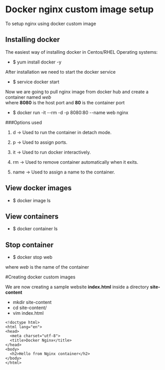# Docker nginx custom image setup

To setup nginx using docker custom image

## Installing docker

The easiest way of installing docker in Centos/RHEL Operating systems:

- $ yum install docker -y

After installation we need to start the docker service

- $ service docker start

Now we are going to pull nginx image from docker hub and create a container named *web*  
where **8080** is the host port and **80** is the container port  

- $ docker run -it --rm -d -p 8080:80 --name web nginx

###Options used

1. d -> Used to run the container in detach mode.

2. p -> Used to assign ports.

3. it -> Used to run docker interactively.

4. rm -> Used to remove container automatically when it exits.

5. name -> Used to assign a name to the container.

## View docker images

- $ docker image ls

## View containers

- $ docker container ls

## Stop container

- $ docker stop web

where *web* is the name of the container

#Creating docker custom images

We are now creating a sample website **index.html** inside a directory **site-content**

- mkdir site-content
- cd site-content/
- vim index.html

```
<!doctype html>
<html lang="en">
<head>
  <meta charset="utf-8">
  <title>Docker Nginx</title>
</head>
<body>
  <h2>Hello from Nginx container</h2>
</body>
</html>
```




